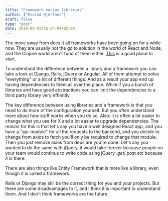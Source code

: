 ```yaml
---
title: "Framework versus libraries"
author: ["Eivind Hjertnes"]
draft: false
type: "post"
date: 2019-09-01T16:54:04+02:00
---
```


The move away from does it all frameworks have been going on for a while now. They are usually not the go to solution in the world of React and Node; and the Clojure world aren't fund of them either. [This](http://tomasp.net/blog/2015/library-frameworks/) is a good place to start.

To understand the difference between a library and a framework you can take a look at Django, Rails, jQuery or Angular. All of them attempt to solve "everything" or a lot of different things. And as a result your app end up having dependencies to them all over the place. While if you a bunch of libraries and have good abstractions you can limit the dependencies to a third party library very effiently.

The key difference between using libraries and a framework is that you need to do more of the configuration yourself. But you often understand more about how stuff works when you do so. Also: it is often a lot easier to change what you use for X and a lot easier to upgrade dependencies. The reason for this is that let's say you have a well designed React app, and you have a "api-module" for all the requests to the backend, and you decide to change from axios to fetch you'll only be required to change that module. Then you just remove axios from deps are you're done. Let's say you wanted to do the same with jQuery, it would take forever because people on your team would continue to write code using jQuery $.get/$.post etc because it is there.

There are also things like Entity Framework that is more like a library, even though it is called a framework.

Rails or Django may still be the correct thing for you and your projects. But there are some disadvantages to it, and I think it is important to understand them. And I don't think frameworks are the future.
